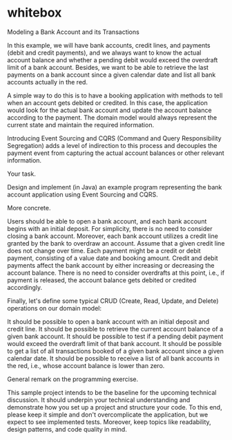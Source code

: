 # whitebox
Modeling a Bank Account and its Transactions



In this example, we will have bank accounts, credit lines, and payments (debit and credit payments), and we always want to 
know the actual account balance and whether a pending debit would exceed the overdraft limit of a bank account. 
Besides, we want to be able to retrieve the last payments on a bank account since a given calendar date and list all 
bank accounts actually in the red.



A simple way to do this is to have a booking application with methods to tell when an account gets debited or credited. 
In this case, the application would look for the actual bank account and update the account balance according to the payment. 
The domain model would always represent the current state and maintain the required information.



Introducing Event Sourcing and CQRS (Command and Query Responsibility Segregation) adds a level of indirection to this process 
and decouples the payment event from capturing the actual account balances or other relevant information.



Your task.



Design and implement (in Java) an example program representing the bank account application using Event Sourcing and CQRS.



More concrete.



Users should be able to open a bank account, and each bank account begins with an initial deposit. For simplicity, 
there is no need to consider closing a bank account.
Moreover, each bank account utilizes a credit line granted by the bank to overdraw an account. 
Assume that a given credit line does not change over time.
Each payment might be a credit or debit payment, consisting of a value date and booking amount.
Credit and debit payments affect the bank account by either increasing or decreasing the account balance. 
There is no need to consider overdrafts at this point, i.e., if payment is released, the account balance gets debited or credited accordingly.


Finally, let's define some typical CRUD (Create, Read, Update, and Delete) operations on our domain model:



It should be possible to open a bank account with an initial deposit and credit line. 
It should be possible to retrieve the current account balance of a given bank account.
It should be possible to test if a pending debit payment would exceed the overdraft limit of that bank account.
It should be possible to get a list of all transactions booked of a given bank account since a given calendar date.
It should be possible to receive a list of all bank accounts in the red, i.e., whose account balance is lower than zero.


General remark on the programming exercise.



This sample project intends to be the baseline for the upcoming technical discussion. It should underpin your technical understanding and demonstrate how you set up a project and structure your code. To this end, please keep it simple and don't overcomplicate the application, but we expect to see implemented tests. Moreover, keep topics like readability, design patterns, and code quality in mind. 
